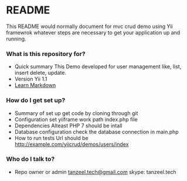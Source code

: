 # README #

This README would normally document for mvc crud demo using Yii framewrok whatever steps are necessary to get your application up and running.

### What is this repository for? ###

* Quick summary
This Demo developed for user management like, list, insert delete, update.
* Version
Yii 1.1
* [Learn Markdown](https://github.com/tanzeeldrupal/tanzeel)

### How do I get set up? ###

* Summary of set up
get code by cloning through git 
* Configuration
set yiiframe work path index.php file
* Dependencies
Alteast PHP 7 should be intall
* Database configuration
check the database connection in main.php
* How to run tests
Url should be http://example.com/yiicrud/demos/users/index


### Who do I talk to? ###

* Repo owner or admin
tanzeel.tech@gmail.com
skype: tanzeel.tech
